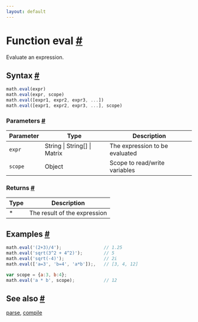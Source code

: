 ```yaml
---
layout: default
---
```


<h1 id="function-eval">Function eval <a href="#function-eval" title="Permalink">#</a></h1>

Evaluate an expression.


<h2 id="syntax">Syntax <a href="#syntax" title="Permalink">#</a></h2>

```js
math.eval(expr)
math.eval(expr, scope)
math.eval([expr1, expr2, expr3, ...])
math.eval([expr1, expr2, expr3, ...], scope)
```

<h3 id="parameters">Parameters <a href="#parameters" title="Permalink">#</a></h3>

Parameter | Type | Description
--------- | ---- | -----------
`expr` | String &#124; String[] &#124; Matrix | The expression to be evaluated
`scope` | Object | Scope to read/write variables

<h3 id="returns">Returns <a href="#returns" title="Permalink">#</a></h3>

Type | Description
---- | -----------
* | The result of the expression


<h2 id="examples">Examples <a href="#examples" title="Permalink">#</a></h2>

```js
math.eval('(2+3)/4');                // 1.25
math.eval('sqrt(3^2 + 4^2)');        // 5
math.eval('sqrt(-4)');               // 2i
math.eval(['a=3', 'b=4', 'a*b']);,   // [3, 4, 12]

var scope = {a:3, b:4};
math.eval('a * b', scope);           // 12
```


<h2 id="see-also">See also <a href="#see-also" title="Permalink">#</a></h2>

[parse](parse.html),
[compile](compile.html)


<!-- Note: This file is automatically generated from source code comments. Changes made in this file will be overridden. -->
